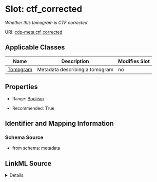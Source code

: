 # Slot: ctf_corrected


_Whether this tomogram is CTF corrected_



URI: [cdp-meta:ctf_corrected](metadatactf_corrected)



<!-- no inheritance hierarchy -->




## Applicable Classes

| Name | Description | Modifies Slot |
| --- | --- | --- |
[Tomogram](Tomogram.md) | Metadata describing a tomogram |  no  |







## Properties

* Range: [Boolean](Boolean.md)

* Recommended: True





## Identifier and Mapping Information







### Schema Source


* from schema: metadata




## LinkML Source

<details>
```yaml
name: ctf_corrected
description: Whether this tomogram is CTF corrected
from_schema: metadata
exact_mappings:
- cdp-common:tomogram_ctf_corrected
rank: 1000
alias: ctf_corrected
owner: Tomogram
domain_of:
- Tomogram
range: boolean
recommended: true
inlined: true
inlined_as_list: true

```
</details>
